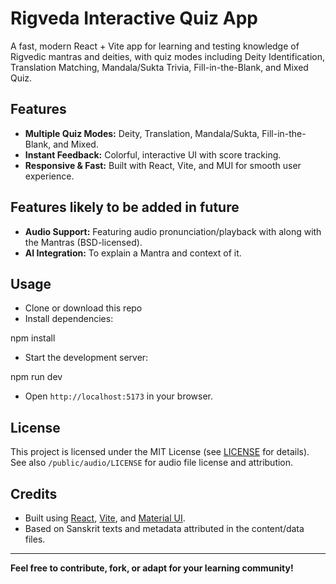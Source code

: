 # Rigveda Interactive Quiz App

A fast, modern React + Vite app for learning and testing knowledge of Rigvedic mantras and deities, with quiz modes including Deity Identification, Translation Matching, Mandala/Sukta Trivia, Fill-in-the-Blank, and Mixed Quiz.

## Features

- **Multiple Quiz Modes:** Deity, Translation, Mandala/Sukta, Fill-in-the-Blank, and Mixed.
- **Instant Feedback:** Colorful, interactive UI with score tracking.
- **Responsive & Fast:** Built with React, Vite, and MUI for smooth user experience.

## Features likely to be added in future
- **Audio Support:** Featuring audio pronunciation/playback with along with the Mantras (BSD-licensed).
- **AI Integration:** To explain a Mantra and context of it.

## Usage

- Clone or download this repo
- Install dependencies:

npm install

- Start the development server:

npm run dev

- Open `http://localhost:5173` in your browser.

## License

This project is licensed under the MIT License (see [LICENSE](./LICENSE) for details).  
See also `/public/audio/LICENSE` for audio file license and attribution.

## Credits

- Built using [React](https://react.dev/), [Vite](https://vitejs.dev/), and [Material UI](https://mui.com/).
- Based on Sanskrit texts and metadata attributed in the content/data files.

---

**Feel free to contribute, fork, or adapt for your learning community!**  
